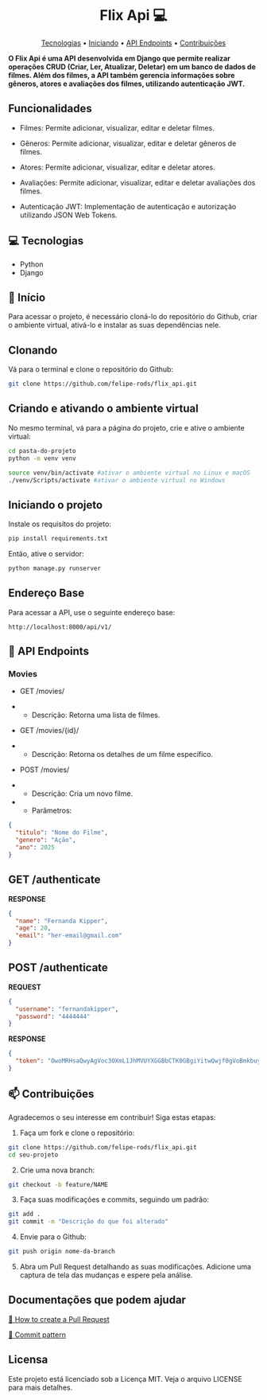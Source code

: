 <h1 align="center" style="font-weight: bold;">Flix Api 💻</h1>

<p align="center">
 <a href="#technologies">Tecnologias</a> • 
 <a href="#started">Iniciando</a> • 
 <a href="#routes">API Endpoints</a> •
 <a href="#contribute">Contribuições</a>
</p>

<b>O Flix Api é uma API desenvolvida em Django que permite realizar operações CRUD (Criar, Ler, Atualizar, Deletar) em um banco de dados de filmes. Além dos filmes, a API também gerencia informações sobre gêneros, atores e avaliações dos filmes, utilizando autenticação JWT.</b>

<h2>Funcionalidades</h2>

- Filmes: Permite adicionar, visualizar, editar e deletar filmes.

- Gêneros: Permite adicionar, visualizar, editar e deletar gêneros de filmes.

- Atores: Permite adicionar, visualizar, editar e deletar atores.

- Avaliações: Permite adicionar, visualizar, editar e deletar avaliações dos filmes.

- Autenticação JWT: Implementação de autenticação e autorização utilizando JSON Web Tokens.

<h2 id="technologies">💻 Tecnologias</h2>

- Python
- Django

<h2 id="started">🚀 Início</h2>

Para acessar o projeto, é necessário cloná-lo do repositório do Github, criar o ambiente virtual, ativá-lo e instalar as suas dependências nele.

<h2>Clonando</h2>

Vá para o terminal e clone o repositório do Github:

```bash
git clone https://github.com/felipe-rods/flix_api.git
```

<h2>Criando e ativando o ambiente virtual</h2>

No mesmo terminal, vá para a página do projeto, crie e ative o ambiente virtual:

```bash
cd pasta-do-projeto
python -m venv venv

source venv/bin/activate #ativar o ambiente virtual no Linux e macOS
./venv/Scripts/activate #ativar o ambiente virtual no Windows
```

<h2>Iniciando o projeto</h2>

Instale os requisitos do projeto:

```bash
pip install requirements.txt
```
Então, ative o servidor:

```bash
python manage.py runserver
```

<h2>Endereço Base</h2>

Para acessar a API, use o seguinte endereço base:

```
http://localhost:8000/api/v1/
```

<h2 id="routes">📍 API Endpoints</h2>

### Movies

- GET /movies/

- - Descrição: Retorna uma lista de filmes.

- GET /movies/{id}/

- - Descrição: Retorna os detalhes de um filme específico.

- POST /movies/

- - Descrição: Cria um novo filme.

- - Parâmetros:

```Json
{
  "titulo": "Nome do Filme",
  "genero": "Ação",
  "ano": 2025
}
```

<h2 id="get-auth-detail">GET /authenticate</h2>

**RESPONSE**
```json
{
  "name": "Fernanda Kipper",
  "age": 20,
  "email": "her-email@gmail.com"
}
```

<h2 id="post-auth-detail">POST /authenticate</h2>

**REQUEST**
```json
{
  "username": "fernandakipper",
  "password": "4444444"
}
```

**RESPONSE**
```json
{
  "token": "OwoMRHsaQwyAgVoc3OXmL1JhMVUYXGGBbCTK0GBgiYitwQwjf0gVoBmkbuyy0pSi"
}
```

<h2 id="contribute">📫 Contribuições</h2>

Agradecemos o seu interesse em contribuir! Siga estas etapas:

1. Faça um fork e clone o repositório:

```bash
git clone https://github.com/felipe-rods/flix_api.git
cd seu-projeto
```

2. Crie uma nova branch:

```bash
git checkout -b feature/NAME
```

3. Faça suas modificações e commits, seguindo um padrão:

```bash
git add .
git commit -m "Descrição do que foi alterado"
```

4. Envie para o Github:
```bash
git push origin nome-da-branch
```

5. Abra um Pull Request detalhando as suas modificações. Adicione uma captura de tela das mudanças e espere pela análise.

<h2>Documentações que podem ajudar</h2>

[📝 How to create a Pull Request](https://www.atlassian.com/br/git/tutorials/making-a-pull-request)

[💾 Commit pattern](https://gist.github.com/joshbuchea/6f47e86d2510bce28f8e7f42ae84c716)

<h2>Licensa</h2>

Este projeto está licenciado sob a Licença MIT. Veja o arquivo LICENSE para mais detalhes.
